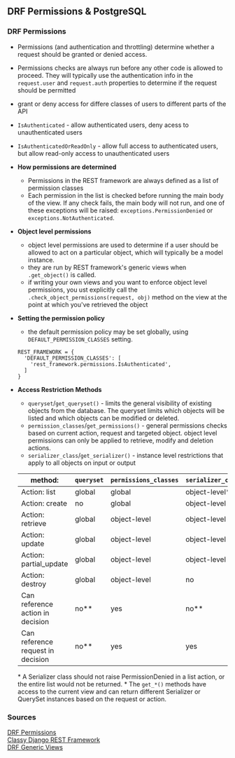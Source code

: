 ## DRF Permissions & PostgreSQL

### DRF Permissions

- Permissions (and authentication and throttling) determine whether a request should be granted or denied access.
- Permissions checks are always run before any other code is allowed to proceed. They will typically use the authentication info in the `request.user` and `request.auth` properties to determine if the request should be permitted
- grant or deny access for differe classes of users to different parts of the API
- `IsAuthenticated` - allow authenticated users, deny acess to unauthenticated users
- `IsAuthenticatedOrReadOnly` - allow full access to authenticated users, but allow read-only access to unauthenticated users

- **How permissions are determined**
  - Permissions in the REST framework are always defined as a list of permission classes
  - Each permission in the list is checked before running the main body of the view. If any check fails, the main body will not run, and one of these exceptions will be raised: `exceptions.PermissionDenied` or `exceptions.NotAuthenticated`.

- **Object level permissions**
  - object level permissions are used to determine if a user should be allowed to act on a particular object, which will typically be a model instance.
  - they are run by REST framework's generic views when `.get_object()` is called.
  - if writing your own views and you want to enforce object level permissions, you ust explicitly call the `.check_object_permissions(request, obj)` method on the view at the point at which you've retrieved the object

- **Setting the permission policy**
  - the default permission policy may be set globally, using `DEFAULT_PERMISSION_CLASSES` setting.
  ```
  REST_FRAMEWORK = {
    'DEFAULT_PERMISSION_CLASSES': [
      'rest_framework.permissions.IsAuthenticated',
    ]
  }
  ```

- **Access Restriction Methods**
  - `queryset`/`get_queryset()` - limits the general visibility of existing objects from the database. The queryset limits which objects will be listed and which objects can be modified or deleted. 
  - `permission_classes`/`get_permissions()` - general permissions checks based on current action, request and targeted object. object level permissions can only be applied to retrieve, modify and deletion actions.
  - `serializer_class`/`get_serializer()` - instance level restrictions that apply to all objects on input or output

  | method: | `queryset` | `permissions_classes` | `serializer_class` |
  | ------- | ---------- | --------------------- | ------------------ |
  | Action: list | global | global | object-level* |
  | Action: create | no | global | object-level |
  | Action: retrieve | global | object-level | object-level |
  | Action: update | global | object-level | object-level |
  | Action: partial_update | global | object-level | object-level |
  | Action: destroy | global | object-level | no |
  | Can reference action in decision | no** | yes | no** |
  | Can reference request in decision | no** | yes | yes |
  
  \* A Serializer class should not raise PermissionDenied in a list action, or the entire list would not be returned.
  \* The `get_*()` methods have access to the current view and can return different Serializer or QuerySet instances based on the request or action.




### Sources

[DRF Permissions](https://www.django-rest-framework.org/api-guide/permissions/)<br>
[Classy Django REST Framework](https://www.cdrf.co/)<br>
[DRF Generic Views](https://www.django-rest-framework.org/api-guide/generic-views/)
